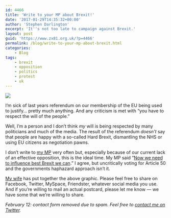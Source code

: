 ```yaml
---
id: 4466
title: 'Write to your MP about Brexit!'
date: '2017-01-29T14:35:32+00:00'
author: 'Stephen Darlington'
excerpt: 'It''s not too late to campaign against Brexit.'
layout: post
guid: 'https://www.zx81.org.uk/?p=4466'
permalink: /blog/write-to-your-mp-about-brexit.html
categories:
    - Blog
tags:
    - brexit
    - opposition
    - politics
    - protest
    - uk
---
```


[![](https://i0.wp.com/www.zx81.org.uk/wp-content/uploads/2017/01/C26uzFVXEAAA2A2.jpg-large.jpeg?resize=474%2C334&ssl=1)](https://i0.wp.com/www.zx81.org.uk/wp-content/uploads/2017/01/C26uzFVXEAAA2A2.jpg-large.jpeg?ssl=1)

I’m sick of last years referendum on our membership of the EU being used to justify… pretty much anything. And any criticism is met with “you have to respect the will of the people.”

Well, I’m a person and I don’t think *my* will is being respected by many politicians and much of the media. The result of the referendum *doesn’t* say that people are happy with a so-called Hard Brexit, dismantling the NHS or using EU citizens as negotiation pawns.

I don’t write to [my MP](http://www.siobhainmcdonagh.org.uk) very often but, especially because of our current lack of an effective opposition, this is the ideal time. My MP said “[Now we need to influence best Brexit we can](https://twitter.com/siobhain_mp/status/807133479574130688).” I agree, but uncritically voting for Article 50 and the governments haphazard approach isn’t it.

[My wife](https://twitter.com/brandarling) has put together the above graphic. Please feel free to share on Facebook, Twitter, MySpace, Friendster, whatever social media you use. And if you’re willing to mail an actual postcard, please let me know — we have some that we’re willing to share.

*February 12: contact form removed due to spam. Feel free to [contact me on Twitter](https://twitter.com/sdarlington).*